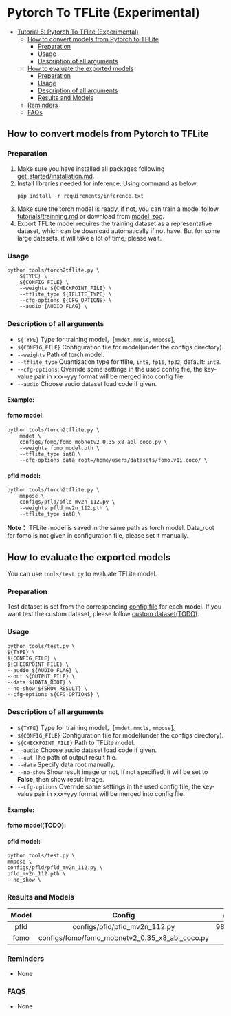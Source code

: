 # Pytorch To TFLite (Experimental)
- [Tutorial 5: Pytorch To TFlite (Experimental)](#pytorch-to-tflite-experimental)
    - [How to convert models from Pytorch to TFLite](#how-to-convert-models-from-pytorch-to-tflite)
        - [Preparation](#preparation)
        - [Usage](#usage)
        - [Description of all arguments](#description-of-all-arguments)
    - [How to evaluate the exported models](#how-to-evaluate-the-exported-models)
        - [Preparation](#preparation-1)
        - [Usage](#usage-1)
        - [Description of all arguments](#description-of-all-arguments-1)
        - [Results and Models](#results-and-models)
    - [Reminders](#reminders)
    - [FAQs](#faqs)

## How to convert models from Pytorch to TFLite

### Preparation
1. Make sure you have installed all packages following [get_started/installation.md](../../get_started/installation.md).
2. Install libraries needed for inference. Using command as below:
    ```
    pip install -r requirements/inference.txt
    ```
3. Make sure the torch model is ready, if not, you can train a model follow [tutorials/trainning.md](../training/index.rst) or download from [model_zoo](https://github.com/Seeed-Studio/EdgeLab/releases/tag/model_zoo).
4. Export TFLite model requires the training dataset as a representative dataset, which can be download automatically if not have. But for some large datasets, it will take a lot of time, please wait.

### Usage
    python tools/torch2tflite.py \
        ${TYPE} \
        ${CONFIG_FILE} \
        --weights ${CHECKPOINT_FILE} \
        --tflite_type ${TFLITE_TYPE} \
        --cfg-options ${CFG_OPTIONS} \
        --audio {AUDIO_FLAG} \

### Description of all arguments
- `${TYPE}` Type for training model，[`mmdet`, `mmcls`, `mmpose`]。
- `${CONFIG_FILE}` Configuration file for model(under the configs directory).
- `--weights` Path of torch model.
- `--tflite_type` Quantization type for tflite, `int8`, `fp16`, `fp32`, default: `int8`.
- `--cfg-options`: Override some settings in the used config file, the key-value pair in xxx=yyy format will be merged into config file.
- `--audio` Choose audio dataset load code if given.

#### Example:
#### fomo model:
    python tools/torch2tflite.py \
        mmdet \
        configs/fomo/fomo_mobnetv2_0.35_x8_abl_coco.py \
        --weights fomo_model.pth \
        --tflite_type int8 \
        --cfg-options data_root=/home/users/datasets/fomo.v1i.coco/ \
#### pfld model:
    python tools/torch2tflite.py \
        mmpose \
        configs/pfld/pfld_mv2n_112.py \
        --weights pfld_mv2n_112.pth \
        --tflite_type int8 \

**Note：** TFLite model is saved in the same path as torch model. Data_root for fomo is not given in configuration file, please set it manually.  

## How to evaluate the exported models

You can use `tools/test.py` to evaluate TFLite model.

### Preparation

Test dataset is set from the corresponding [config file](../config.md) for each model. If you want test the custom dataset, please follow [custom dataset(TODO)](../datasets/index.rst).

### Usage
    python tools/test.py \
    ${TYPE} \
    ${CONFIG_FILE} \
    ${CHECKPOINT_FILE} \
    --audio ${AUDIO_FLAG} \
    --out ${OUTPUT_FILE} \
    --data ${DATA_ROOT} \
    --no-show ${SHOW_RESULT} \
    --cfg-options ${CFG-OPTIONS} \

### Description of all arguments
- `${TYPE}` Type for training model，[`mmdet`, `mmcls`, `mmpose`]。
- `${CONFIG_FILE}` Configuration file for model(under the configs directory).
- `${CHECKPOINT_FILE}` Path to TFLite model.
- `--audio` Choose audio dataset load code if given.
- `--out` The path of output result file.
- `--data` Specify data root manually.
- `--no-show` Show result image or not, If not specified, it will be set to **False**, then show result image.
- `--cfg-options` Override some settings in the used config file, the key-value pair in xxx=yyy format will be merged into config file.

#### Example:
#### fomo model(TODO):

#### pfld model:
    python tools/test.py \
    mmpose \
    configs/pfld/pfld_mv2n_112.py \
    pfld_mv2n_112.pth \
    --no_show \

### Results and Models

| Model |           Config               |   Acc  |
| :--: | :--: |:--:|
| pfld  | configs/pfld/pfld_mv2n_112.py  |   98.76% |
| fomo  | configs/fomo/fomo_mobnetv2_0.35_x8_abl_coco.py |     |


### Reminders
- None


### FAQS
- None